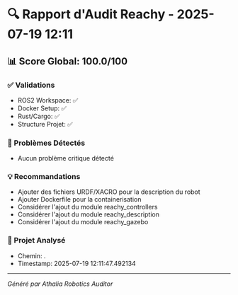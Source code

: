 
# 🔍 Rapport d'Audit Reachy - 2025-07-19 12:11

## 📊 Score Global: 100.0/100

### ✅ Validations
- ROS2 Workspace: ✅
- Docker Setup: ✅
- Rust/Cargo: ✅
- Structure Projet: ✅

### 🚨 Problèmes Détectés
- Aucun problème critique détecté

### 💡 Recommandations
- Ajouter des fichiers URDF/XACRO pour la description du robot
- Ajouter Dockerfile pour la containerisation
- Considérer l'ajout du module reachy_controllers
- Considérer l'ajout du module reachy_description
- Considérer l'ajout du module reachy_gazebo

### 📁 Projet Analysé
- Chemin: .
- Timestamp: 2025-07-19 12:11:47.492134

---
*Généré par Athalia Robotics Auditor*
